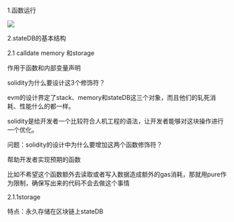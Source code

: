 1.函数运行

![](https://cdn.nlark.com/yuque/0/2025/png/50462752/1742127768676-56c395d2-252c-4818-a71d-391962d0a71e.png)

2.stateDB的基本结构

2.1 calldate memory 和storage 

作用于函数和内部变量声明



solidity为什么要设计这3个修饰符？

evm的设计界定了stack、memory和stateDB这三个对象，而且他们的轧死消耗、性能什么的都一样。

solidity是给开发者一个比较符合人机工程的语法，让开发者能够对这块操作进行一个优化。



问题：solidity的设计中为什么要增加这两个函数修饰符？

帮助开发者实现预期的函数

比如不希望这个函数额外去读取或者写入数据造成额外的gas消耗，那就用pure作为限制，确保写出来的代码不会去做这个事情



2.1.1storage

特点：永久存储在区块链上stateDB





